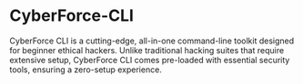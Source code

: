 # CyberForce-CLI
CyberForce CLI is a cutting-edge, all-in-one command-line toolkit designed for beginner ethical hackers. Unlike traditional hacking suites that require extensive setup, CyberForce CLI comes pre-loaded with essential security tools, ensuring a zero-setup experience.
